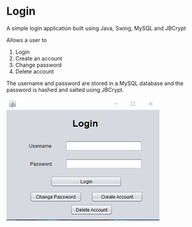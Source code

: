 # Login
A simple login application built using Java, Swing, MySQL and JBCrypt

Allows a user to
1) Login
2) Create an account
3) Change password
4) Delete account

The username and password are stored in a MySQL database and the password is hashed and salted using JBCrypt.

<img src= "https://github.com/SN23/Login/blob/master/Screenshots/LoginDemo.gif?raw=true" >
